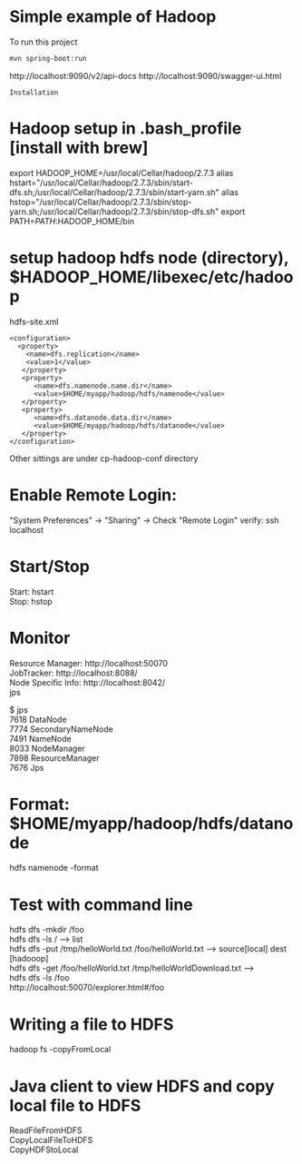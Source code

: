 # Simple example of Hadoop

To run this project
```bash
mvn spring-boot:run
```


http://localhost:9090/v2/api-docs
http://localhost:9090/swagger-ui.html

```
Installation
```

# Hadoop setup in .bash_profile [install with brew]
export HADOOP_HOME=/usr/local/Cellar/hadoop/2.7.3
alias hstart="/usr/local/Cellar/hadoop/2.7.3/sbin/start-dfs.sh;/usr/local/Cellar/hadoop/2.7.3/sbin/start-yarn.sh"
alias hstop="/usr/local/Cellar/hadoop/2.7.3/sbin/stop-yarn.sh;/usr/local/Cellar/hadoop/2.7.3/sbin/stop-dfs.sh"
export PATH=$PATH:$HADOOP_HOME/bin

# setup hadoop hdfs node (directory), $HADOOP_HOME/libexec/etc/hadoop
hdfs-site.xml
```
<configuration>
  <property>
    <name>dfs.replication</name>
    <value>1</value>
   </property>
   <property>
      <name>dfs.namenode.name.dir</name>
      <value>$HOME/myapp/hadoop/hdfs/namenode</value>
   </property>
   <property>
      <name>dfs.datanode.data.dir</name>
      <value>$HOME/myapp/hadoop/hdfs/datanode</value>
   </property>
</configuration>
```

Other sittings are under cp-hadoop-conf directory


# Enable Remote Login:
"System Preferences" -> "Sharing" -> Check "Remote Login"
verify: ssh localhost

# Start/Stop
Start: hstart <br/>
Stop:  hstop

# Monitor
Resource Manager: http://localhost:50070 <br/>
JobTracker: http://localhost:8088/ <br/>
Node Specific Info: http://localhost:8042/ <br/>
jps


$ jps <br/>
7618 DataNode <br/>
7774 SecondaryNameNode <br/>
7491 NameNode <br/>
8033 NodeManager <br/>
7898 ResourceManager <br/>
7676 Jps

# Format: $HOME/myapp/hadoop/hdfs/datanode
hdfs namenode -format

# Test with command line
hdfs dfs -mkdir /foo <br/>
hdfs dfs -ls /  --> list <br/>
hdfs dfs -put /tmp/helloWorld.txt /foo/helloWorld.txt    --> source[local] dest [hadooop] <br/>
hdfs dfs -get /foo/helloWorld.txt /tmp/helloWorldDownload.txt --> <br/>
hdfs dfs -ls /foo <br/>
http://localhost:50070/explorer.html#/foo <br/>


# Writing a file to HDFS
hadoop fs -copyFromLocal

# Java client to view HDFS and copy local file to HDFS
ReadFileFromHDFS <br>
CopyLocalFileToHDFS <br/>
CopyHDFStoLocal
